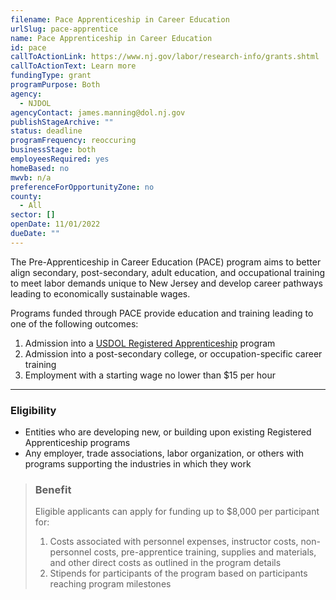 ```yaml
---
filename: Pace Apprenticeship in Career Education
urlSlug: pace-apprentice
name: Pace Apprenticeship in Career Education
id: pace
callToActionLink: https://www.nj.gov/labor/research-info/grants.shtml
callToActionText: Learn more
fundingType: grant
programPurpose: Both
agency:
  - NJDOL
agencyContact: james.manning@dol.nj.gov
publishStageArchive: ""
status: deadline
programFrequency: reoccuring
businessStage: both
employeesRequired: yes
homeBased: no
mwvb: n/a
preferenceForOpportunityZone: no
county:
  - All
sector: []
openDate: 11/01/2022
dueDate: ""
---
```

The Pre-Apprenticeship in Career Education (PACE) program aims to better align secondary, post-secondary, adult education, and occupational training to meet labor demands unique to New Jersey and develop career pathways leading to economically sustainable wages. 

Programs funded through PACE provide education and training leading to one of the following outcomes:  

1. Admission into a [USDOL Registered Apprenticeship](https://www.nj.gov/labor/career-services/apprenticeship/findaprogram.shtml) program
2. Admission into a post-secondary college, or occupation-specific career training
3. Employment with a starting wage no lower than $15 per hour

- - -

### Eligibility

* Entities who are developing new, or building upon existing Registered Apprenticeship programs
* Any employer, trade associations, labor organization, or others with programs supporting the industries in which they work

> ### Benefit
>
> Eligible applicants can apply for funding up to $8,000 per participant for:
>
> 1. Costs associated with personnel expenses, instructor costs, non-personnel costs, pre-apprentice training, supplies and materials, and other direct costs as outlined in the program details
> 2. Stipends for participants of the program based on participants reaching program milestones